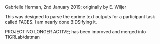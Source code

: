 Gabrielle Herman, 2nd January 2019; originally by E. Wiljer

This was designed to parse the eprime text outputs for a participant task called FACES.
I am nearly done BIDSifying it. 

PROJECT NO LONGER ACTIVE; has been improved and merged into TIGRLab/datman
